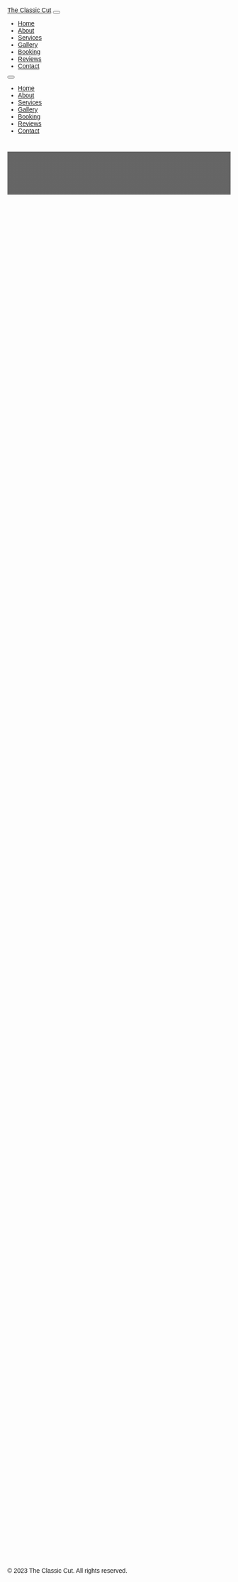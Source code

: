 <!DOCTYPE html>
<html lang="en">
<head>
  <meta charset="UTF-8">
  <meta name="viewport" content="width=device-width, initial-scale=1.0">
  <meta name="description" content="The Classic Cut - Modern Barber Shop Offering Sharp Looks and Smooth Cuts. Book Appointments Online, View Services, and Explore Our Gallery.">
  <meta name="keywords" content="barber shop, haircut, beard trim, male grooming, The Classic Cut">
  <title>The Classic Cut - Barber Shop</title>
  <!-- Tailwind CSS CDN -->
  <script src="https://cdn.tailwindcss.com"></script>
  <!-- Font Awesome Icons CDN -->
  <link rel="stylesheet" href="https://cdnjs.cloudflare.com/ajax/libs/font-awesome/6.0.0/css/all.min.css">
  <!-- Google Fonts -->
  <link href="https://fonts.googleapis.com/css2?family=Poppins:wght@300;400;500;600;700&display=swap" rel="stylesheet">
  <style>
    body {
      font-family: 'Poppins', sans-serif;
    }
    /* Custom Styles for Animations */
    .fade-in {
      opacity: 0;
      transform: translateY(30px);
      transition: opacity 0.8s ease-out, transform 0.8s ease-out;
    }
    .fade-in.visible {
      opacity: 1;
      transform: translateY(0);
    }
    .typewriter {
      overflow: hidden;
      border-right: 2px solid #ff6b6b;
      white-space: nowrap;
      animation: typewriter 3s steps(30, end) 1s both, blink-caret 0.75s step-end infinite;
    }
    @keyframes typewriter {
      from { width: 0; }
      to { width: 100%; }
    }
    @keyframes blink-caret {
      from, to { border-color: transparent; }
      50% { border-color: #ff6b6b; }
    }
    .hero-bg {
      background: linear-gradient(rgba(0,0,0,0.6), rgba(0,0,0,0.6)), url('https://storage.googleapis.com/workspace-0f70711f-8b4e-4d94-86f1-2a93ccde5887/image/662f4c4e-9298-4308-90c2-e521308fb323.png') no-repeat center center fixed;
      background-size: cover;
    }
    .service-card:hover {
      transform: translateY(-5px);
      transition: transform 0.3s ease;
    }
    .gallery-item img {
      transition: transform 0.3s ease, opacity 0.3s ease;
      cursor: pointer;
    }
    .gallery-item img:hover {
      transform: scale(1.05);
      opacity: 0.8;
    }
    .modal {
      display: none;
      position: fixed;
      z-index: 1000;
      left: 0;
      top: 0;
      width: 100%;
      height: 100%;
      background-color: rgba(0,0,0,0.9);
      align-items: center;
      justify-content: center;
    }
    .modal img {
      max-width: 90%;
      max-height: 90%;
    }
    .dark-mode {
      background-color: #121212;
      color: #ffffff;
    }
    .dark-mode .bg-light {
      background-color: #1e1e1e;
    }
    .dark-mode .text-dark {
      color: #ffffff;
    }
    .dark-mode .border {
      border-color: #333;
    }
  </style>
</head>
<body class="bg-gray-50 text-gray-900">
  <!-- Navigation Bar -->
  <nav class="bg-gray-900 text-white shadow-lg fixed top-0 w-full z-50">
    <div class="container mx-auto px-4 py-3 flex justify-between items-center">
      <a href="#home" class="text-2xl font-bold text-pink-500">The Classic Cut</a>
      <button class="md:hidden" onclick="toggleMenu()">
        <i class="fas fa-bars"></i>
      </button>
      <ul class="hidden md:flex md:space-x-6">
        <li><a href="#home" class="hover:text-pink-400 transition">Home</a></li>
        <li><a href="#about" class="hover:text-pink-400 transition">About</a></li>
        <li><a href="#services" class="hover:text-pink-400 transition">Services</a></li>
        <li><a href="#gallery" class="hover:text-pink-400 transition">Gallery</a></li>
        <li><a href="#booking" class="hover:text-pink-400 transition">Booking</a></li>
        <li><a href="#reviews" class="hover:text-pink-400 transition">Reviews</a></li>
        <li><a href="#contact" class="hover:text-pink-400 transition">Contact</a></li>
      </ul>
      <button id="theme-toggle" class="p-2 rounded-full hover:bg-gray-800 transition" title="Toggle Dark Mode">
        <i class="fas fa-moon"></i>
      </button>
    </div>
    <ul id="mobile-menu" class="hidden md:hidden bg-gray-900 px-4 py-2 space-y-2">
      <li><a href="#home" class="block hover:text-pink-400 transition" onclick="toggleMenu()">Home</a></li>
      <li><a href="#about" class="block hover:text-pink-400 transition" onclick="toggleMenu()">About</a></li>
      <li><a href="#services" class="block hover:text-pink-400 transition" onclick="toggleMenu()">Services</a></li>
      <li><a href="#gallery" class="block hover:text-pink-400 transition" onclick="toggleMenu()">Gallery</a></li>
      <li><a href="#booking" class="block hover:text-pink-400 transition" onclick="toggleMenu()">Booking</a></li>
      <li><a href="#reviews" class="block hover:text-pink-400 transition" onclick="toggleMenu()">Reviews</a></li>
      <li><a href="#contact" class="block hover:text-pink-400 transition" onclick="toggleMenu()">Contact</a></li>
    </ul>
  </nav>

  <!-- Hero Section -->
  <header id="home" class="hero-bg min-h-screen flex items-center justify-center text-center text-white">
    <div class="container mx-auto px-4 fade-in">
      <h1 class="text-5xl md:text-7xl font-bold mb-4 bg-gradient-to-r from-pink-400 to-red-400 bg-clip-text text-transparent">The Classic Cut</h1>
      <p class="text-xl md:text-3xl typewriter mb-8">Sharp Looks. Smooth Cuts.</p>
      <a href="#booking" class="bg-pink-600 hover:bg-pink-700 px-8 py-4 rounded-full text-lg font-semibold transition shadow-lg inline-block animate-pulse">Book Appointment</a>
    </div>
  </header>

  <!-- About Us -->
  <section id="about" class="py-20 bg-gray-100 dark:bg-gray-700">
    <div class="container mx-auto px-4 text-center fade-in">
      <h2 class="text-4xl font-bold mb-8 text-pink-600">About Us</h2>
      <div class="md:flex md:space-x-8">
        <div class="md:w-1/2 mb-8">
          <p class="text-lg mb-4">Since 1995, The Classic Cut has been the premier barber shop for timeless style and impeccable grooming. We blend traditional craftsmanship with modern techniques to deliver unparalleled results.</p>
          <p>Our passionate team of skilled barbers is committed to making every client feel valued and look their best. Join our community of satisfied customers and experience the art of barbering.</p>
        </div>
        <div class="md:w-1/2">
          <img src="https://storage.googleapis.com/workspace-0f70711f-8b4e-4d94-86f1-2a93ccde5887/image/f5e7dd86-4799-4543-8eaf-19bf04b7ec4f.png" alt="Professional barber team performing a modern haircut session with scissors and clippers in a well-lit barber shop setting, showcasing expertise and style" class="rounded-lg shadow-2xl mx-auto w-full" />
        </div>
      </div>
      <div class="mt-8">
        <iframe width="560" height="315" src="https://www.youtube.com/embed/dQw4w9WgXcQ" title="Barber Shop Tour" frameborder="0" allow="accelerometer; autoplay; clipboard-write; encrypted-media; gyroscope; picture-in-picture" allowfullscreen class="mx-auto max-w-full rounded-lg shadow-lg"></iframe>
      </div>
    </div>
  </section>

  <!-- Services -->
  <section id="services" class="py-20">
    <div class="container mx-auto px-4 fade-in">
      <h2 class="text-4xl font-bold text-center mb-12 text-pink-600">Our Services</h2>
      <div class="grid md:grid-cols-2 lg:grid-cols-3 gap-8">
        <div class="service-card bg-white p-6 rounded-lg shadow-lg hover:shadow-2xl transition">
          <i class="fas fa-cut text-pink-500 text-3xl mb-4"></i>
          <h3 class="text-xl font-semibold mb-2">Haircut</h3>
          <p class="mb-4">Precision cuts tailored to your style. Duration: 30-60 min</p>
          <p class="text-pink-600 font-bold text-lg">$25</p>
        </div>
        <div class="service-card bg-white p-6 rounded-lg shadow-lg hover:shadow-2xl transition">
          <i class="fas fa-razor text-pink-500 text-3xl mb-4"></i>
          <h3 class="text-xl font-semibold mb-2">Beard Trim</h3>
          <p class="mb-4">Expert beard shaping and cleanup. Duration: 15-30 min</p>
          <p class="text-pink-600 font-bold text-lg">$15</p>
        </div>
        <div class="service-card bg-white p-6 rounded-lg shadow-lg hover:shadow-2xl transition">
          <i class="fas fa-hand-holding-heart text-pink-500 text-3xl mb-4"></i>
          <h3 class="text-xl font-semibold mb-2">Hot Towel Shave</h3>
          <p class="mb-4">Relaxing hot towel shave for smooth skin. Duration: 20-40 min</p>
          <p class="text-pink-600 font-bold text-lg">$20</p>
        </div>
        <div class="service-card bg-white p-6 rounded-lg shadow-lg hover:shadow-2xl transition">
          <i class="fas fa-child text-pink-500 text-3xl mb-4"></i>
          <h3 class="text-xl font-semibold mb-2">Kids Cut</h3>
          <p class="mb-4">Fun and quick cuts for the little ones. Duration: 15-30 min</p>
          <p class="text-pink-600 font-bold text-lg">$18</p>
        </div>
        <div class="service-card bg-white p-6 rounded-lg shadow-lg hover:shadow-2xl transition">
          <i class="fas fa-spray-can text-pink-500 text-3xl mb-4"></i>
          <h3 class="text-xl font-semibold mb-2">Styling</h3>
          <p class="mb-4">Hair styling with premium products. Duration: 10-20 min</p>
          <p class="text-pink-600 font-bold text-lg">$15</p>
        </div>
        <div class="service-card bg-white p-6 rounded-lg shadow-lg hover:shadow-2xl transition">
          <i class="fas fa-plus-circle text-pink-500 text-3xl mb-4"></i>
          <h3 class="text-xl font-semibold mb-2">Combo Packages</h3>
          <p class="mb-4">Bundle services for the best value. Duration: Varies</p>
          <p class="text-pink-600 font-bold text-lg">$45+</p>
        </div>
      </div>
    </div>
  </section>

  <!-- Gallery -->
  <section id="gallery" class="py-20 bg-gray-100 dark:bg-gray-700">
    <div class="container mx-auto px-4 fade-in">
      <h2 class="text-4xl font-bold text-center mb-12 text-pink-600">Our Gallery</h2>
      <div class="grid md:grid-cols-3 lg:grid-cols-4 gap-4">
        <div class="gallery-item">
          <img src="https://storage.googleapis.com/workspace-0f70711f-8b4e-4d94-86f1-2a93ccde5887/image/a4f3f13f-edc2-4d67-a78b-23e9e4ce4c70.png" alt="Close-up view of a sharp modern low fade haircut with meticulously trimmed neat beard, styled with trendy attire in a glamorous studio light setting showcasing urban fashion and precision grooming techniques" onclick="openModal(this)" class="rounded-lg shadow-lg w-full h-32 object-cover" />
        </div>
        <div class="gallery-item">
          <img src="https://storage.googleapis.com/workspace-0f70711f-8b4e-4d94-86f1-2a93ccde5887/image/36c1a075-e930-47c4-9a8a-c0b53dd16125.png" alt="Elegant vintage barber chair accompanied by traditional retro tools like straight razors and combs, surrounded by ornate antique mirrors in a warm-toned cozy interior atmosphere evoking classic barber shop nostalgia" onclick="openModal(this)" class="rounded-lg shadow-lg w-full h-32 object-cover" />
        </div>
        <div class="gallery-item">
          <img src="https://storage.googleapis.com/workspace-0f70711f-8b4e-4d94-86f1-2a93ccde5887/image/e7a02b8a-e075-42e6-bb6a-4fcb856bbf85.png" alt="Diverse group of professional male barbers standing confidently in sleek modern uniforms, holding premium grooming products, representing skilled craftsmanship and friendly service in a contemporary setting" onclick="openModal(this)" class="rounded-lg shadow-lg w-full h-32 object-cover" />
        </div>
        <div class="gallery-item">
          <img src="https://storage.googleapis.com/workspace-0f70711f-8b4e-4d94-86f1-2a93ccde5887/image/484e0f19-ff51-4d29-a7e5-a096c4777185.png" alt="Happy satisfied customer gazing into a hand-held mirror to admire his fashionable fresh haircut and perfectly groomed appearance, radiating confidence and satisfaction after a professional barber session" onclick="openModal(this)" class="rounded-lg shadow-lg w-full h-32 object-cover" />
        </div>
        <div class="gallery-item">
          <img src="https://storage.googleapis.com/workspace-0f70711f-8b4e-4d94-86f1-2a93ccde5887/image/68f1ee87-7612-4667-93c9-00e0da77c36a.png" alt="Artistic close-up of intricate facial hair sculpture featuring creative beard designs meticulously crafted with precision scissors and clippers, highlighting the artistry and detail in modern barbering techniques" onclick="openModal(this)" class="rounded-lg shadow-lg w-full h-32 object-cover" />
        </div>
        <div class="gallery-item">
          <img src="https://storage.googleapis.com/workspace-0f70711f-8b4e-4d94-86f1-2a93ccde5887/image/a7de7515-7e9d-47f9-bf11-884afe7ed750.png" alt="Luxurious setup for a relaxing hot towel shave featuring elegant aromatic oils, soft warm towels unfolded neatly, steam rising, creating a soothing and indulgent grooming ritual ambiance" onclick="openModal(this)" class="rounded-lg shadow-lg w-full h-32 object-cover" />
        </div>
        <div class="gallery-item">
          <img src="https://storage.googleapis.com/workspace-0f70711f-8b4e-4d94-86f1-2a93ccde5887/image/99bef3c3-1402-4bb4-aefe-cfb5be8ad773.png" alt="Adorable scene of a youthful kid's friendly haircut environment with colorful toys scattered around, comfortable padded child's chair, and cheerful atmosphere making grooming fun for young clients" onclick="openModal(this)" class="rounded-lg shadow-lg w-full h-32 object-cover" />
        </div>
        <div class="gallery-item">
          <img src="https://storage.googleapis.com/workspace-0f70711f-8b4e-4d94-86f1-2a93ccde5887/image/748cf574-3e72-4d81-a50f-29cfb90647f1.png" alt="Abstract artistic composition of essential barber tools including sharp scissors, wide-tooth comb, and sleek razor arranged in striking geometric patterns, representing precision and creativity in hairstyling professions" onclick="openModal(this)" class="rounded-lg shadow-lg w-full h-32 object-cover" />
        </div>
      </div>
      <!-- Modal for Lightbox -->
      <div id="modal" class="modal" onclick="closeModal()">
        <img id="modal-img" src="" alt="">
        <button class="absolute top-4 right-4 text-white text-2xl bg-black bg-opacity-50 rounded-full w-10 h-10 flex items-center justify-center" onclick="closeModal()">×</button>
      </div>
    </div>
  </section>

  <!-- Booking -->
  <section id="booking" class="py-20">
    <div class="container mx-auto px-4 fade-in">
      <h2 class="text-4xl font-bold text-center mb-12 text-pink-600">Book Your Appointment</h2>
      <form id="booking-form" class="max-w-lg mx-auto bg-white p-8 rounded-lg shadow-lg">
        <div class="mb-4">
          <label class="block text-gray-700 mb-2" for="full-name">Full Name *</label>
          <input type="text" id="full-name" name="fullName" class="w-full border border-gray-300 rounded px-4 py-2" required />
        </div>
        <div class="mb-4">
          <label class="block text-gray-700 mb-2" for="email">Email *</label>
          <input type="email" id="email" name="email" class="w-full border border-gray-300 rounded px-4 py-2" required />
        </div>
        <div class="mb-4">
          <label class="block text-gray-700 mb-2" for="phone">Phone *</label>
          <input type="tel" id="phone" name="phone" class="w-full border border-gray-300 rounded px-4 py-2" required />
        </div>
        <div class="mb-4">
          <label class="block text-gray-700 mb-2" for="service">Service *</label>
          <select id="service" name="service" class="w-full border border-gray-300 rounded px-4 py-2" required>
            <option value="">Choose a service</option>
            <option value="Haircut">Haircut</option>
            <option value="Beard Trim">Beard Trim</option>
            <option value="Hot Towel Shave">Hot Towel Shave</option>
            <option value="Kids Cut">Kids Cut</option>
            <option value="Styling">Styling</option>
            <option value="Combo">Combo Package</option>
          </select>
        </div>
        <div class="mb-4">
          <label class="block text-gray-700 mb-2" for="date">Date *</label>
          <input type="date" id="date" name="date" class="w-full border border-gray-300 rounded px-4 py-2" required />
        </div>
        <div class="mb-4">
          <label class="block text-gray-700 mb-2" for="time">Time *</label>
          <input type="time" id="time" name="time" class="w-full border border-gray-300 rounded px-4 py-2" required />
        </div>
        <div class="mb-4">
          <label class="block text-gray-700 mb-2" for="barber">Preferred Barber</label>
          <input type="text" id="barber" name="barber" class="w-full border border-gray-300 rounded px-4 py-2" placeholder="Optional" />
        </div>
        <button type="submit" class="w-full bg-pink-600 text-white py-3 rounded hover:bg-pink-700 transition">Book Now</button>
      </form>
    </div>
  </section>

  <!-- Reviews -->
  <section id="reviews" class="py-20 bg-gray-100 dark:bg-gray-700">
    <div class="container mx-auto px-4 fade-in">
      <h2 class="text-4xl font-bold text-center mb-12 text-pink-600">Customer Reviews</h2>
      <div id="reviews-list" class="grid md:grid-cols-2 lg:grid-cols-3 gap-8 mb-12">
        <!-- Static Reviews -->
        <div class="bg-white p-6 rounded-lg shadow-lg">
          <div class="flex mb-2">
            <i class="fas fa-star text-yellow-400"></i>
            <i class="fas fa-star text-yellow-400"></i>
            <i class="fas fa-star text-yellow-400"></i>
            <i class="fas fa-star text-yellow-400"></i>
            <i class="fas fa-star text-yellow-400"></i>
          </div>
          <p class="text-gray-600 mb-4">"Best haircut I've ever had! The staff is professional and friendly. Highly recommend!"</p>
          <p class="font-semibold">- John Doe</p>
        </div>
        <div class="bg-white p-6 rounded-lg shadow-lg">
          <div class="flex mb-2">
            <i class="fas fa-star text-yellow-400"></i>
            <i class="fas fa-star text-yellow-400"></i>
            <i class="fas fa-star text-yellow-400"></i>
            <i class="fas fa-star text-yellow-400"></i>
            <i class="fas fa-star-half-alt text-yellow-400"></i>
          </div>
          <p class="text-gray-600 mb-4">"Great shave experience. Clean shop and excellent service."</p>
          <p class="font-semibold">- Jane Smith</p>
        </div>
        <div class="bg-white p-6 rounded-lg shadow-lg">
          <div class="flex mb-2">
            <i class="fas fa-star text-yellow-400"></i>
            <i class="fas fa-star text-yellow-400"></i>
            <i class="fas fa-star text-yellow-400"></i>
            <i class="fas fa-star text-yellow-400"></i>
            <i class="fas fa-star text-yellow-400"></i>
          </div>
          <p class="text-gray-600 mb-4">"Love the atmosphere! My kids enjoy coming here too."</p>
          <p class="font-semibold">- Alex Johnson</p>
        </div>
      </div>
      <form id="review-form" class="max-w-lg mx-auto bg-white p-8 rounded-lg shadow-lg">
        <h3 class="text-2xl font-bold mb-4">Leave a Review</h3>
        <div class="mb-4">
          <label class="block text-gray-700 mb-2" for="review-name">Name *</label>
          <input type="text" id="review-name" name="name" class="w-full border border-gray-300 rounded px-4 py-2" required />
        </div>
        <div class="mb-4">
          <label class="block text-gray-700 mb-2" for="rating">Rating *</label>
          <select id="rating" name="rating" class="w-full border border-gray-300 rounded px-4 py-2" required>
            <option value="5">5 Stars</option>
            <option value="4">4 Stars</option>
            <option value="3">3 Stars</option>
            <option value="2">2 Stars</option>
            <option value="1">1 Star</option>
          </select>
        </div>
        <div class="mb-4">
          <label class="block text-gray-700 mb-2" for="comment">Comment</label>
          <textarea id="comment" name="comment" rows="3" class="w-full border border-gray-300 rounded px-4 py-2"></textarea>
        </div>
        <button type="submit" class="w-full bg-pink-600 text-white py-3 rounded hover:bg-pink-700 transition">Submit Review</button>
      </form>
    </div>
  </section>

  <!-- Contact -->
  <section id="contact" class="py-20">
    <div class="container mx-auto px-4 fade-in">
      <h2 class="text-4xl font-bold text-center mb-12 text-pink-600">Contact Us</h2>
      <div class="md:flex md:space-x-8">
        <div class="md:w-1/2 mb-8">
          <form id="contact-form" class="bg-white p-8 rounded-lg shadow-lg">
            <div class="mb-4">
              <label class="block text-gray-700 mb-2" for="contact-name">Name *</label>
              <input type="text" id="contact-name" name="name" class="w-full border border-gray-300 rounded px-4 py-2" required />
            </div>
            <div class="mb-4">
              <label class="block text-gray-700 mb-2" for="contact-email">Email *</label>
              <input type="email" id="contact-email" name="email" class="w-full border border-gray-300 rounded px-4 py-2" required />
            </div>
            <div class="mb-4">
              <label class="block text-gray-700 mb-2" for="contact-message">Message</label>
              <textarea id="contact-message" name="message" rows="4" class="w-full border border-gray-300 rounded px-4 py-2"></textarea>
            </div>
            <button type="submit" class="w-full bg-pink-600 text-white py-3 rounded hover:bg-pink-700 transition">Send Message</button>
          </form>
        </div>
        <div class="md:w-1/2">
          <div class="mb-4">
            <h3 class="text-xl font-semibold mb-2">Business Hours</h3>
            <p>Monday - Friday: 9 AM - 7 PM</p>
            <p>Saturday: 9 AM - 6 PM</p>
            <p>Sunday: Closed</p>
          </div>
          <div class="mb-4">
            <p><i class="fas fa-phone text-pink-500"></i> (555) 123-4567</p>
            <p><i class="fas fa-envelope text-pink-500"></i> contact@theclassicut.com</p>
          </div>
          <div class="mb-4">
            <iframe src="https://www.google.com/maps/embed?pb=!1m18!1m12!1m3!1d3151.835434509053!2d-122.41998778468197!3d37.77494758028055!2m3!1f0!2f0!3f0!3m2!1i1024!2i768!4f13.1!3m3!1m2!1s0x8085807dbda90a29%3A0x2b6ed8d0e5dfaf!2sFake%20Barber%20Shop%20Location!5e0!3m2!1sen!2sus!4v1630491635400!5m2!1sen!2sus" width="100%" height="300" style="border:0;" allowfullscreen="" loading="lazy" class="rounded-lg shadow-lg"></iframe>
          </div>
        </div>
      </div>
    </div>
  </section>

  <!-- Footer -->
  <footer class="bg-gray-900 text-white py-8">
    <div class="container mx-auto px-4 text-center">
      <p>© 2023 The Classic Cut. All rights reserved.</p>
      <div class="flex justify-center space-x-4 mt-4">
        <a href="#" class="hover:text-pink-400"><i class="fab fa-facebook-f"></i></a>
        <a href="#" class="hover:text-pink-400"><i class="fab fa-instagram"></i></a>
        <a href="#" class="hover:text-pink-400"><i class="fab fa-twitter"></i></a>
        <a href="https://wa.me/15551234567" class="hover:text-pink-400"><i class="fab fa-whatsapp"></i></a>
      </div>
    </div>
  </footer>

  <!-- JavaScript for Interactions -->
  <script>
    // Dark Mode Toggle
    const themeToggle = document.getElementById('theme-toggle');
    themeToggle.addEventListener('click', () => {
      document.body.classList.toggle('dark-mode');
      const icon = themeToggle.querySelector('i');
      icon.classList.toggle('fa-moon');
      icon.classList.toggle('fa-sun');
    });

    // Mobile Menu Toggle
    function toggleMenu() {
      const menu = document.getElementById('mobile-menu');
      menu.classList.toggle('hidden');
    }

    // Fade-in on Scroll
    const observer = new IntersectionObserver((entries) => {
      entries.forEach(entry => {
        if (entry.isIntersecting) {
          entry.target.classList.add('visible');
        }
      });
    });
    document.querySelectorAll('.fade-in').forEach(el => observer.observe(el));

    // Gallery Lightbox
    function openModal(img) {
      const modal = document.getElementById('modal');
      const modalImg = document.getElementById('modal-img');
      modal.style.display = 'flex';
      modalImg.src = img.src;
      modalImg.alt = img.alt;
    }
    function closeModal() {
      document.getElementById('modal').style.display = 'none';
    }

    // Booking Form Submit (Simulate)
    document.getElementById('booking-form').addEventListener('submit', (e) => {
      e.preventDefault();
      alert('Thank you! Your appointment has been booked. We will send a confirmation email shortly.');
      e.target.reset();
    });

    // Review Form Submit (Simulate and Add)
    document.getElementById('review-form').addEventListener('submit', (e) => {
      e.preventDefault();
      const formData = new FormData(e.target);
      const review = {
        name: formData.get('name'),
        rating: parseInt(formData.get('rating')),
        comment: formData.get('comment') || 'Great service!'
      };
      // Simulate approval and add to localStorage
      const reviews = JSON.parse(localStorage.getItem('reviews') || '[]');
      reviews.push(review);
      localStorage.setItem('reviews', JSON.stringify(reviews));
      displayReviews();
      alert('Thank you for your review! It will be posted after approval.');
      e.target.reset();
    });

    // Display Reviews from localStorage
    function displayReviews() {
      const reviews = JSON.parse(localStorage.getItem('reviews') || '[]');
      const list = document.getElementById('reviews-list');
      const staticCount = list.children.length;
      reviews.forEach((review, index) => {
        const div = document.createElement('div');
        div.className = 'bg-white p-6 rounded-lg shadow-lg';
        div.innerHTML = `
          <div class="flex mb-2">
            ${Array(review.rating).fill('<i class="fas fa-star text-yellow-400"></i>').join('')}
          </div>
          <p class="text-gray-600 mb-4">"${review.comment}"</p>
          <p class="font-semibold">- ${review.name}</p>
        `;
        list.insertBefore(div, list.children[staticCount + index]);
      });
    }
    displayReviews();

    // Contact Form Submit (Simulate)
    document.getElementById('contact-form').addEventListener('submit', (e) => {
      e.preventDefault();
      alert('Thank you! We will get back to you soon.');
      e.target.reset();
    });

    // Smooth Scrolling
    document.querySelectorAll('a[href^="#"]').forEach(anchor => {
      anchor.addEventListener('click', function (e) {
        e.preventDefault();
        document.querySelector(this.getAttribute('href')).scrollIntoView({
          behavior: 'smooth'
        });
      });
    });
  </script>
</body>
</html>
</content>
</create_file>
